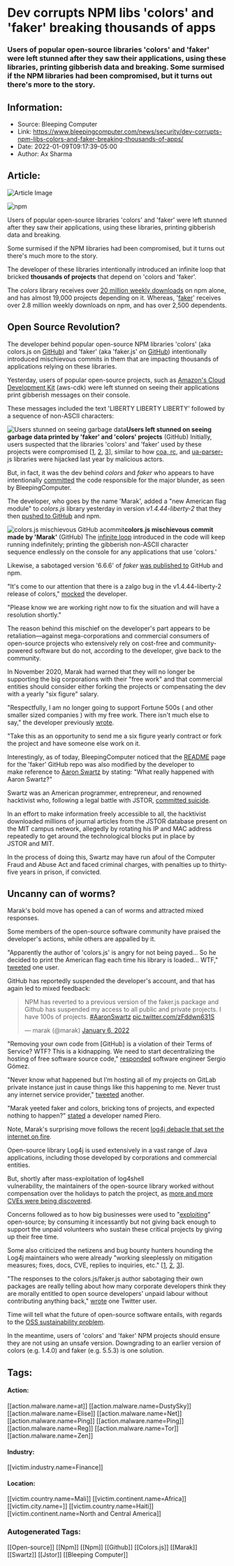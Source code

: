 # Dev corrupts NPM libs 'colors' and 'faker' breaking thousands of apps
### Users of popular open-source libraries 'colors' and 'faker' were left stunned after they saw their applications, using these libraries, printing gibberish data and breaking. Some surmised if the NPM libraries had been compromised, but it turns out there's more to the story.

## Information:
+ Source: Bleeping Computer
+ Link: https://www.bleepingcomputer.com/news/security/dev-corrupts-npm-libs-colors-and-faker-breaking-thousands-of-apps/
+ Date: 2022-01-09T09:17:39-05:00
+ Author: Ax Sharma


## Article:
![Article Image](https://www.bleepstatic.com/content/hl-images/2021/10/23/npm-supply-chain-attack.jpg)

![npm](https://www.bleepstatic.com/content/hl-images/2021/10/23/npm-supply-chain-attack.jpg)


Users of popular open-source libraries 'colors' and 'faker' were left stunned after they saw their applications, using these libraries, printing gibberish data and breaking.


Some surmised if the NPM libraries had been compromised, but it turns out there's much more to the story.


The developer of these libraries intentionally introduced an infinite loop that bricked **thousands of projects** that depend on 'colors and 'faker'. 


The *colors* library receives over [20 million weekly downloads](https://www.npmjs.com/package/colors) on npm alone, and has almost 19,000 projects depending on it. Whereas, '[faker](https://www.npmjs.com/package/faker)' receives over 2.8 million weekly downloads on npm, and has over 2,500 dependents.


Open Source Revolution?
-----------------------


The developer behind popular open-source NPM libraries 'colors' (aka colors.js on [GitHub](https://github.com/Marak/colors.js)) and 'faker' (aka 'faker.js' on [GitHub](https://github.com/marak/Faker.js/)) intentionally introduced mischievous commits in them that are impacting thousands of applications relying on these libraries.


Yesterday, users of popular open-source projects, such as [Amazon's Cloud Development Kit](https://github.com/aws/aws-cdk/issues/18323) (aws-cdk) were left stunned on seeing their applications print gibberish messages on their console.


These messages included the text 'LIBERTY LIBERTY LIBERTY' followed by a sequence of non-ASCII characters:



![Users stunned on seeing garbage data](https://www.bleepstatic.com/images/news/u/1164866/2022/January-2022/colors-faker/faker-liberty.jpeg)**Users left stunned on seeing garbage data printed by 'faker' and 'colors' projects** (GitHub)
Initially, users suspected that the libraries 'colors' and 'faker' used by these projects were compromised [[1](https://github.com/aws/aws-cdk/issues/18323), [2](https://github.com/workshopper/javascripting/issues/327), [3](https://github.com/oclif/oclif/issues/786)], similar to how [coa, rc,](https://www.bleepingcomputer.com/news/security/popular-coa-npm-library-hijacked-to-steal-user-passwords/) and [ua-parser-j](https://www.bleepingcomputer.com/news/security/popular-npm-library-hijacked-to-install-password-stealers-miners/)s libraries were hijacked last year by malicious actors.


But, in fact, it was the dev behind *colors* and *faker* who appears to have intentionally [committed](https://github.com/Marak/colors.js/commit/074a0f8ed0c31c35d13d28632bd8a049ff136fb6?diff=unified) the code responsible for the major blunder, as seen by BleepingComputer.


The developer, who goes by the name 'Marak', added a "new American flag module" to *colors.js* library yesterday in version *v1.4.44-liberty-2* that they then [pushed to GitHub](https://github.com/Marak/colors.js/commit/6bc50e79eeaa1d87369bb3e7e608ebed18c5cf26) and npm.



![colors.js mischievous GitHub acommit](https://www.bleepstatic.com/images/news/u/1164866/2022/January-2022/colors-faker/marak-commits.jpg)**colors.js mischievous commit made by 'Marak'** (GitHub)
The [infinite loop](https://github.com/Marak/colors.js/commit/074a0f8ed0c31c35d13d28632bd8a049ff136fb6#diff-92bbac9a308cd5fcf9db165841f2d90ce981baddcb2b1e26cfff170929af3bd1R18) introduced in the code will keep running indefinitely; printing the gibberish non-ASCII character sequence endlessly on the console for any applications that use 'colors.'


Likewise, a sabotaged version '6.6.6' of *faker* [was published to](https://github.com/Marak/faker.js/blob/master/package.json#L4) GitHub and npm.


"It's come to our attention that there is a zalgo bug in the v1.4.44-liberty-2 release of colors," [mocked](https://github.com/Marak/colors.js/issues/285) the developer.


"Please know we are working right now to fix the situation and will have a resolution shortly."


The reason behind this mischief on the developer's part appears to be retaliation—against mega-corporations and commercial consumers of open-source projects who extensively rely on cost-free and community-powered software but do not, according to the developer, give back to the community.


In November 2020, Marak had warned that they will no longer be supporting the big corporations with their "free work" and that commercial entities should consider either forking the projects or compensating the dev with a yearly "six figure" salary.


"Respectfully, I am no longer going to support Fortune 500s ( and other smaller sized companies ) with my free work. There isn't much else to say," the developer previously [wrote](http://web.archive.org/web/20210704022108/https://github.com/Marak/faker.js/issues/1046).


"Take this as an opportunity to send me a six figure yearly contract or fork the project and have someone else work on it.


Interestingly, as of today, BleepingComputer noticed that the [README](https://github.com/marak/Faker.js/) page for the 'faker' GitHub repo was also modified by the developer to make reference to [Aaron Swartz](https://en.wikipedia.org/wiki/Aaron_Swartz) by stating: "What really happened with Aaron Swartz?"


Swartz was an American programmer, entrepreneur, and renowned hacktivist who, following a legal battle with JSTOR, [committed suicide](https://www.eff.org/deeplinks/2013/01/farewell-aaron-swartz).


In an effort to make information freely accessible to all, the hacktivist downloaded millions of journal articles from the JSTOR database present on the MIT campus network, allegedly by rotating his IP and MAC address repeatedly to get around the technological blocks put in place by JSTOR and MIT.


In the process of doing this, Swartz may have run afoul of the Computer Fraud and Abuse Act and faced criminal charges, with penalties up to thirty-five years in prison, if convicted.


Uncanny can of worms?
---------------------


Marak's bold move has opened a can of worms and attracted mixed responses.


Some members of the open-source software community have praised the developer's actions, while others are appalled by it.


"Apparently the author of 'colors.js' is angry for not being payed... So he decided to print the American flag each time his library is loaded... WTF," [tweeted](https://twitter.com/galtashma/status/1479929747337580546) one user. 


GitHub has reportedly suspended the developer's account, and that has again led to mixed feedback:



> 
> NPM has reverted to a previous version of the faker.js package and Github has suspended my access to all public and private projects. I have 100s of projects. [#AaronSwartz](https://twitter.com/hashtag/AaronSwartz?src=hash&ref_src=twsrc%5Etfw) [pic.twitter.com/zFddwn631S](https://t.co/zFddwn631S)
> 
> 
> — marak (@marak) [January 6, 2022](https://twitter.com/marak/status/1479200803948830724?ref_src=twsrc%5Etfw)


"Removing your own code from [GitHub] is a violation of their Terms of Service? WTF? This is a kidnapping. We need to start decentralizing the hosting of free software source code," [responded](https://twitter.com/sgomez/status/1480148595059965956) software engineer Sergio Gómez.


"Never know what happened but I’m hosting all of my projects on GitLab private instance just in cause things like this happening to me. Never trust any internet service provider," [tweeted](https://twitter.com/Lakr233/status/1480178455736033282) another.


"Marak yeeted faker and colors, bricking tons of projects, and expected nothing to happen?" [stated](https://twitter.com/piemadd/status/1480017317278978048) a developer named Piero.


Note, Marak's surprising move follows the recent [log4j debacle that set the internet on fire](https://www.bleepingcomputer.com/news/security/new-zero-day-exploit-for-log4j-java-library-is-an-enterprise-nightmare/).


Open-source library Log4j is used extensively in a vast range of Java applications, including those developed by corporations and commercial entities.


But, shortly after mass-exploitation of log4shell vulnerability, the maintainers of the open-source library worked without compensation over the holidays to patch the project, as [more and more CVEs were being discovered](https://www.bleepingcomputer.com/news/security/all-log4j-logback-bugs-we-know-so-far-and-why-you-must-ditch-215/).


Concerns followed as to how big businesses were used to "[exploiting](https://www.theregister.com/2021/12/14/log4j_vulnerability_open_source_funding/)" open-source; by consuming it incessantly but not giving back enough to support the unpaid volunteers who sustain these critical projects by giving up their free time.


Some also criticized the netizens and bug bounty hunters hounding the Log4j maintainers who were already "working sleeplessly on mitigation measures; fixes, docs, CVE, replies to inquiries, etc." [[1](https://twitter.com/yazicivo/status/1469349956880408583), [2](https://twitter.com/pentestscraps/status/1473707415635963919), [3](https://twitter.com/GossiTheDog/status/1469848362325270530)].


"The responses to the colors.js/faker.js author sabotaging their own packages are really telling about how many corporate developers think they are morally entitled to open source developers' unpaid labour without contributing anything back," [wrote](https://twitter.com/sadiekatze/status/1480164481112100872) one Twitter user.


Time will tell what the future of open-source software entails, with regards to the [OSS sustainability problem](https://github.blog/2019-01-17-lets-talk-about-open-source-sustainability/).


In the meantime, users of 'colors' and 'faker' NPM projects should ensure they are not using an unsafe version. Downgrading to an earlier version of colors (e.g. 1.4.0) and faker (e.g. 5.5.3) is one solution.





## Tags:

#### Action:
[[action.malware.name=at]] [[action.malware.name=DustySky]] [[action.malware.name=Elise]] [[action.malware.name=Net]] [[action.malware.name=Ping]] [[action.malware.name=Ping]] [[action.malware.name=Reg]] [[action.malware.name=Tor]] [[action.malware.name=Zen]]

#### Industry:
[[victim.industry.name=Finance]]

#### Location:
[[victim.country.name=Mali]] [[victim.continent.name=Africa]] [[victim.city.name=]] [[victim.country.name=Haiti]] [[victim.continent.name=North and Central America]]

### Autogenerated Tags:
[[Open-source]] [[Npm]] [[Npm]] [[Github]] [[Colors.js]] [[Marak]] [[Swartz]] [[Jstor]] [[Bleeping Computer]]

